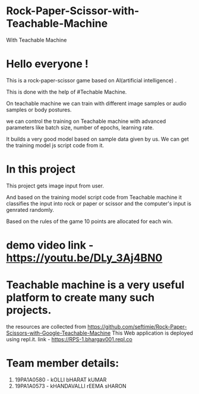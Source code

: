# Rock-Paper-Scissor-with-Teachable-Machine
With Teachable Machine


# Hello everyone !

This is a rock-paper-scissor game based on AI(artificial intelligence) .

This is done with the help of #Techable Machine.

On teachable machine we can train with different image samples or audio samples or body postures.

we can control the training on Teachable machine with advanced parameters like batch size, number of epochs, learning rate.

It builds a very good model based on sample data given by us. We can get the training model js script code from it.

# In this project

This project gets image input from user.

And based on the training model script code from Teachable machine it classifies the input into rock or paper or scissor and the computer's input
is genrated randomly.


Based on the rules of the game 10 points are allocated for each win. 

# demo video link - https://youtu.be/DLy_3Aj4BN0

# Teachable machine is a very useful platform to create many such projects. 

the resources are collected from https://github.com/seftimie/Rock-Paper-Scissors-with-Google-Teachable-Machine
This Web application is deployed using repl.it. link - https://RPS-1.bhargav001.repl.co

# Team member details:

1. 19PA1A0580 - kOLLI bHARAT kUMAR
2. 19PA1A0573 - kHANDAVALLI rEEMA sHARON

